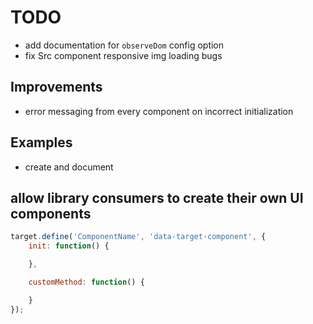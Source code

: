 
# TODO

- add documentation for `observeDom` config option
- fix Src component responsive img loading bugs

## Improvements

- error messaging from every component on incorrect initialization

## Examples

- create and document

## allow library consumers to create their own UI components

```javascript
target.define('ComponentName', 'data-target-component', {
	init: function() {

	},

	customMethod: function() {

	}
});
```